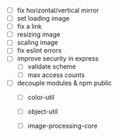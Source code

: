 * [ ] fix horizontal/vertical mirror
* [ ] set loading image
* [ ] fix a link 
* [ ] resizing image
* [ ] scaling image
* [ ] fix eslint errors
* [ ] improve security in express
    * [ ] validate scheme
    * [ ] max access counts
* [ ] decouple modules & npm public
    * [ ] color-util
    * [ ] object-util
    * [ ] image-processing-core
    